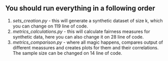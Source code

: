 ## You should run everything in a following order
1. *sets_creation.py* - this will generate a synthetic dataset of size k, which you can change on 119 line of code.
2. *metrics_calculations.py* - this will calculate fairness measures for synthetic data, here you can also change it on 28 line of code.
3. *metrics_comparison.py* - where all magic happens, compares output of different meassures and creates plots for them and their correlations. The sample size can be changed on 14 line of code.
